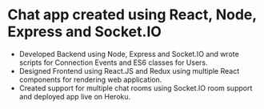 # Chat app created using React, Node, Express and Socket.IO

* Developed Backend using Node, Express and Socket.IO and wrote scripts for Connection Events and ES6 classes for Users.
* Designed Frontend using React.JS and Redux using multiple React components for rendering web application.
* Created support for multiple chat rooms using Socket.IO room support and deployed app live on Heroku.
